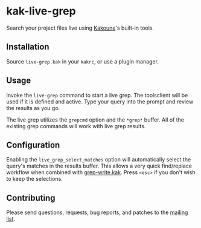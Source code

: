 # kak-live-grep

Search your project files live using
[Kakoune](https://github.com/mawww/kakoune)'s built-in tools.

## Installation

Source `live-grep.kak` in your `kakrc`, or use a plugin manager.

## Usage

Invoke the `live-grep` command to start a live grep. The toolsclient will be
used if it is defined and active. Type your query into the prompt and review
the results as you go.

The live grep utilizes the `grepcmd` option and the `*grep*` buffer. All of the
existing grep commands will work with live grep results.

## Configuration

Enabling the `live_grep_select_matches` option will automatically select the
query's matches in the results buffer. This allows a very quick find/replace
workflow when combined with
[grep-write.kak](https://github.com/JacobTravers/grep-write.kak).
Press `<esc>` if you don't wish to keep the selections.

## Contributing

Please send questions, requests, bug reports, and patches to the
[mailing list](https://lists.sr.ht/~raiguard/public-inbox).
